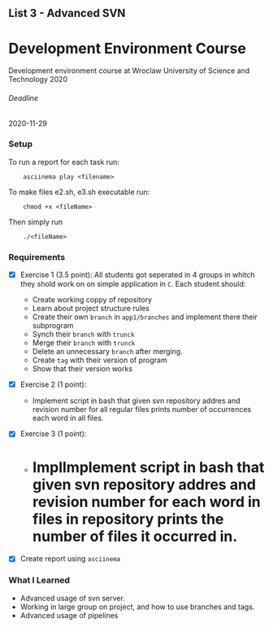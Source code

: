 ## List 3 -  Advanced SVN

# Development Environment Course
Development environment course at Wroclaw University of Science and Technology
2020

###### Deadline
2020-11-29

### Setup
To run a report for each task run:
```
	asciinema play <filename>
```
To make files e2.sh, e3.sh executable run:
```
	chmod +x <fileName>
```
Then simply run
```
	./<fileName>

```
### Requirements

* [x] Exercise 1 (3.5 point):
  All students got seperated in 4 groups in whitch they shold work on on simple application in `C`. Each student should:
	* Create working coppy of repository
  * Learn about project structure rules
  * Create their own `branch` in `app1/branches` and implement there their subprogram
  * Synch their `branch` with `trunck`
  * Merge their `branch` with `trunck`
  * Delete an unnecessary `branch` after merging.
  * Create `tag` with their version of program
  * Show that their version works
  
* [x] Exercise 2 (1 point):
	* Implement script in bash that given svn repository addres and revision number for all regular files prints number of occurrences each word in all files.

* [x] Exercise 3 (1 point):
	* # ImplImplement script in bash that given svn repository addres and revision number for each word in files in repository prints the number of files it occurred in.

* [x] Create report using `asciinema`


### What I Learned
* Advanced usage of svn server.
* Working in large group on project, and how to use branches and tags.
* Advanced usage of pipelines


